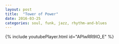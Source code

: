 ```yaml
---
layout: post
title:  "Tower of Power"
date: 2016-03-25 
categories: soul, funk, jazz, rhythm-and-blues
---
```

{% include youtubePlayer.html id="APlwRR9IO_E" %}
